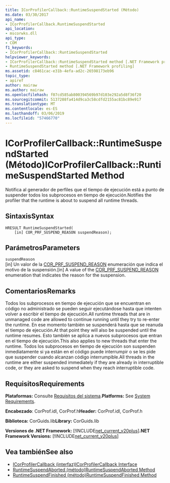 ```yaml
---
title: ICorProfilerCallback::RuntimeSuspendStarted (Método)
ms.date: 03/30/2017
api_name:
- ICorProfilerCallback.RuntimeSuspendStarted
api_location:
- mscorwks.dll
api_type:
- COM
f1_keywords:
- ICorProfilerCallback::RuntimeSuspendStarted
helpviewer_keywords:
- ICorProfilerCallback::RuntimeSuspendStarted method [.NET Framework profiling]
- RuntimeSuspendStarted method [.NET Framework profiling]
ms.assetid: c8461cac-e31b-4efa-ad2c-26598173eb96
topic_type:
- apiref
author: mairaw
ms.author: mairaw
ms.openlocfilehash: f07cd585ab800394569b97d103e292a5d8f36f20
ms.sourcegitcommit: 5137208fa414d9ca3c58cdfd2155ac81bc89e917
ms.translationtype: MT
ms.contentlocale: es-ES
ms.lasthandoff: 03/06/2019
ms.locfileid: "57466770"
---
```

# <a name="icorprofilercallbackruntimesuspendstarted-method"></a><span data-ttu-id="d019e-102">ICorProfilerCallback::RuntimeSuspendStarted (Método)</span><span class="sxs-lookup"><span data-stu-id="d019e-102">ICorProfilerCallback::RuntimeSuspendStarted Method</span></span>
<span data-ttu-id="d019e-103">Notifica al generador de perfiles que el tiempo de ejecución está a punto de suspender todos los subprocesos en tiempo de ejecución.</span><span class="sxs-lookup"><span data-stu-id="d019e-103">Notifies the profiler that the runtime is about to suspend all runtime threads.</span></span>  
  
## <a name="syntax"></a><span data-ttu-id="d019e-104">Sintaxis</span><span class="sxs-lookup"><span data-stu-id="d019e-104">Syntax</span></span>  
  
```  
HRESULT RuntimeSuspendStarted(  
    [in] COR_PRF_SUSPEND_REASON suspendReason);  
```  
  
## <a name="parameters"></a><span data-ttu-id="d019e-105">Parámetros</span><span class="sxs-lookup"><span data-stu-id="d019e-105">Parameters</span></span>  
 `suspendReason`  
 <span data-ttu-id="d019e-106">[in] Un valor de la [COR_PRF_SUSPEND_REASON](../../../../docs/framework/unmanaged-api/profiling/cor-prf-suspend-reason-enumeration.md) enumeración que indica el motivo de la suspensión.</span><span class="sxs-lookup"><span data-stu-id="d019e-106">[in] A value of the [COR_PRF_SUSPEND_REASON](../../../../docs/framework/unmanaged-api/profiling/cor-prf-suspend-reason-enumeration.md) enumeration that indicates the reason for the suspension.</span></span>  
  
## <a name="remarks"></a><span data-ttu-id="d019e-107">Comentarios</span><span class="sxs-lookup"><span data-stu-id="d019e-107">Remarks</span></span>  
 <span data-ttu-id="d019e-108">Todos los subprocesos en tiempo de ejecución que se encuentran en código no administrado se pueden seguir ejecutándose hasta que intenten volver a escribir el tiempo de ejecución.</span><span class="sxs-lookup"><span data-stu-id="d019e-108">All runtime threads that are in unmanaged code are allowed to continue running until they try to re-enter the runtime.</span></span> <span data-ttu-id="d019e-109">En ese momento también se suspenderá hasta que se reanuda el tiempo de ejecución.</span><span class="sxs-lookup"><span data-stu-id="d019e-109">At that point they will also be suspended until the runtime resumes.</span></span> <span data-ttu-id="d019e-110">Esto también se aplica a nuevos subprocesos que entran en el tiempo de ejecución.</span><span class="sxs-lookup"><span data-stu-id="d019e-110">This also applies to new threads that enter the runtime.</span></span> <span data-ttu-id="d019e-111">Todos los subprocesos en tiempo de ejecución son suspenden inmediatamente si ya están en el código puede interrumpir o se les pide que suspender cuando alcanzan código interrumpible.</span><span class="sxs-lookup"><span data-stu-id="d019e-111">All threads in the runtime are either suspended immediately if they are already in interruptible code, or they are asked to suspend when they reach interruptible code.</span></span>  
  
## <a name="requirements"></a><span data-ttu-id="d019e-112">Requisitos</span><span class="sxs-lookup"><span data-stu-id="d019e-112">Requirements</span></span>  
 <span data-ttu-id="d019e-113">**Plataformas:** Consulte [Requisitos del sistema](../../../../docs/framework/get-started/system-requirements.md).</span><span class="sxs-lookup"><span data-stu-id="d019e-113">**Platforms:** See [System Requirements](../../../../docs/framework/get-started/system-requirements.md).</span></span>  
  
 <span data-ttu-id="d019e-114">**Encabezado**: CorProf.idl, CorProf.h</span><span class="sxs-lookup"><span data-stu-id="d019e-114">**Header:** CorProf.idl, CorProf.h</span></span>  
  
 <span data-ttu-id="d019e-115">**Biblioteca:** CorGuids.lib</span><span class="sxs-lookup"><span data-stu-id="d019e-115">**Library:** CorGuids.lib</span></span>  
  
 <span data-ttu-id="d019e-116">**Versiones de .NET Framework:** [!INCLUDE[net_current_v20plus](../../../../includes/net-current-v20plus-md.md)]</span><span class="sxs-lookup"><span data-stu-id="d019e-116">**.NET Framework Versions:** [!INCLUDE[net_current_v20plus](../../../../includes/net-current-v20plus-md.md)]</span></span>  
  
## <a name="see-also"></a><span data-ttu-id="d019e-117">Vea también</span><span class="sxs-lookup"><span data-stu-id="d019e-117">See also</span></span>
- [<span data-ttu-id="d019e-118">ICorProfilerCallback (interfaz)</span><span class="sxs-lookup"><span data-stu-id="d019e-118">ICorProfilerCallback Interface</span></span>](../../../../docs/framework/unmanaged-api/profiling/icorprofilercallback-interface.md)
- [<span data-ttu-id="d019e-119">RuntimeSuspendAborted (método)</span><span class="sxs-lookup"><span data-stu-id="d019e-119">RuntimeSuspendAborted Method</span></span>](../../../../docs/framework/unmanaged-api/profiling/icorprofilercallback-runtimesuspendaborted-method.md)
- [<span data-ttu-id="d019e-120">RuntimeSuspendFinished (método)</span><span class="sxs-lookup"><span data-stu-id="d019e-120">RuntimeSuspendFinished Method</span></span>](../../../../docs/framework/unmanaged-api/profiling/icorprofilercallback-runtimesuspendfinished-method.md)
